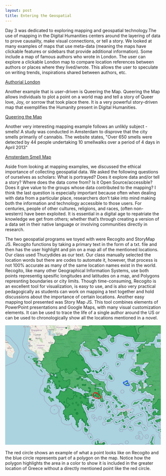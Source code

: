 ```yaml
---
layout: post
title: Entering the Geospatial
--- 
```

Day 3 was dedicated to exploring mapping and geospatial technology.The use of mapping in the Digital Humanities centers around the layering of data to prove causality, make visual connections, or tell a story. We looked at many examples of maps that use meta-data (meaning the maps have clickable features or sidebars that provide additional information). Some include a map of famous authors who wrote in London. The user can explore a clickable London map to compare location references between authors or places where they lived/wrote. This allows the user to speculate on writing trends, inspirations shared between authors, etc. 

[Authorial London](https://authorial.stanford.edu/)

Another example that is user-driven is Queering the Map. Queering the Map allows individuals to plot a point on a world map and tell a story of Queer love, Joy, or sorrow that took place there. It is a very powerful story-driven map that exemplifies the Humanity present in Digital Humanities. 

[Queering the Map](https://www.queeringthemap.com/)

Another very interesting mapping example follows an unlikly subject - smells! A study was conducted in Amsterdam to disprove that the city smells primarily of cannabis. The website states, "Over 650 smells were detected by 44 people undertaking 10 smellwalks over a period of 4 days in April 2013" 

[Amsterdam Smell Map](https://sensorymaps.com/?projects=smellmap-amsterdam)


Aside from looking at mapping examples, we discussed the ethical importance of collecting geospatial data. We asked the following questions of ourselves as scholars: What is portrayed? Does it explore data and/or tell a story? Where does the data come from? Is it Open Source/accessible? Does it give value to the groups whose data contributed to the mapping? I think the last question is especially important because often when dealing with data from a particular place, researchers don’t take into mind making both the information and technology accessible to those users. For centuries, people of other cultures, religions, and races, (often non-western) have been exploited. It is essential in a digital age to repatriate the knowledge we get from others; whether that’s through creating a version of a data set in their native language or involving communities directly in research. 


The two geospatial programs we toyed with were Recogito and StoryMap JS. Recogito functions by taking a primary text in the form of a txt. file and then has the user highlight and pin on a map all of the mentioned locations. Our class used Thucydides as our text. Our class manually selected the location words but there are codes to automate it, however, that process is not 100% accurate as many of the same location names exist in the world. Recogito, like many other Geographical Information Systems, use both points representig spesific longitudes and latitudes on a map, and Polygons represnting boundaries or city limits. Though time-consuming, Recogito is an excellent tool for visualization, is easy to use, and is also very practical pedagogically as students can work on mapping a text together and hold discussions about the importance of certain locations. Another easy mapping tool presented was Story Map JS. This tool combines elements of PowerPoint presentations and Google Maps, with many visual customization elements. It can be used to trace the life of a single author around the US or can be used to chronologically show all the locations mentioned in a novel.   


![](/assets/image/recogito.png)


The red circle shows an example of what a point looks like on Recogito and the blue circle represents part of a polygon on the map. Notice how the polygon highlights the area in a color to show it is included in the greater location of Greece without a directly mentioned point like the red circle.  
